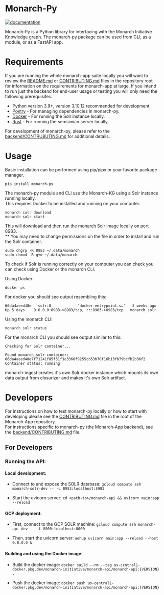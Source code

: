 # Monarch-Py

[![documentation](https://img.shields.io/badge/-Documentation-purple?logo=read-the-docs&logoColor=white&style=for-the-badge)](https://monarch-initiative.github.io/monarch-app)

Monarch-Py is a Python library for interfacing with the Monarch Initiative Knowledge graph. The monarch-py package can be used from CLI, as a module, or as a FastAPI app.

# Requirements

If you are running the whole monarch-app suite locally you will want to review the [README.md](../README.md) or [CONTRIBUTING.md](../CONTRIBUTING.md) files in the repository root for information on the requirements for monarch-app at large. If you intend to run just the backend for end-user usage or testing you will only need the following prerequisites.

- Python version 3.9+, version 3.10.12 recommended for development.
- [Poetry](https://python-poetry.org/docs/#installation) - For managing dependencies in monarch-py.
- [Docker](https://docs.docker.com/get-docker/) - For running the Solr instance locally.
- [Rust](https://www.rust-lang.org/tools/install) - For running the semsimian server locally.

For development of monarch-py, please refer to the [backend/CONTRUBUTING.md](CONTRIBUTING.md) for additional details.

# Usage

Basic installation can be performed using pip/pipx or your favorite package manager.

```
pip install monarch-py
```

The monarch-py module and CLI use the Monarch-KG using a Solr instance running locally.  
This requires Docker to be installed and running on your computer.  

```
monarch solr download
monarch solr start
```

This will download and then run the monarch Solr image locally on port 8983.  
\*\* You may need to change permissions on the file in order to install and run the Solr container.

```
sudo chgrp -R 8983 ~/.data/monarch
sudo chmod -R g+w ~/.data/monarch
```

To check if Solr is running correctly on your computer you can check you can check using Docker or the monarch CLI.

Using Docker:

```
docker ps
```

For docker you should see output resembling this:

```
66da4aeed48e   solr:8            "docker-entrypoint.s…"   3 weeks ago    Up 5 days    0.0.0.0:8983->8983/tcp, :::8983->8983/tcp   monarch_solr
```

Using the monarch CLI:

```
monarch solr status
```

For the monarch CLI you should see output similar to this:

```
Checking for Solr container...

Found monarch_solr container: 66da4aeed48e7f71241f85f31f1e3366f9255cb53b78f16b13fb79bcfb2b36f2
Container status: running
```

monarch-ingest creates it's own Solr docker instance which mounts its own data output from closurizer and makes it's own Solr artifact.

# Developers

For instructions on how to test monarch-py locally or how to start with developing please see the [CONTRIBUTING.md](../CONTRIBUTING.md) file in the root of the Monarch-App repository.  
For instructions specific to monarch-py (the Monarch-App backend), see the [backend/CONTRIBUTING.md](./CONTRIBUTING.md) file.

## For Developers

### Running the API:

#### Local development:

- Connect to and expose the SOLR database:
  `gcloud compute ssh monarch-solr-dev -- -L 8983:localhost:8983`

- Start the uvicorn server:
  `cd <path-to>/monarch-api && uvicorn main:app --reload`

#### GCP deployment:

- First, connect to the GCP SOLR machine:
  `gcloud compute ssh monarch-api-dev -- -L 8000:localhost:8000`

- Then, start the uvicorn server:
  `nohup uvicorn main:app --reload --host 0.0.0.0 &`

#### Building and using the Docker image:

- Build the docker image:
  `docker build --rm --tag us-central1-docker.pkg.dev/monarch-initiative/monarch-api/monarch-api:{VERSION} . `

- Push the docker image:
  `docker push us-central1-docker.pkg.dev/monarch-initiative/monarch-api/monarch-api:{VERSION}`
